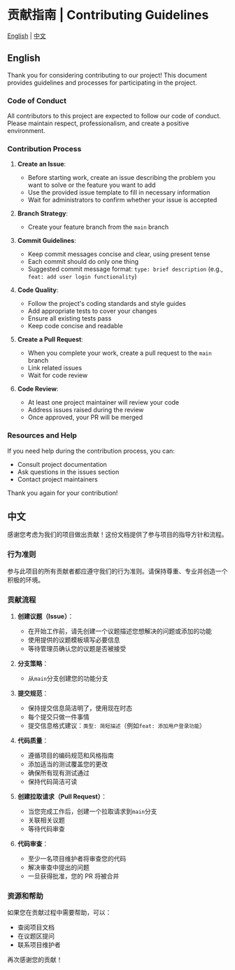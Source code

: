 # 贡献指南 | Contributing Guidelines

[English](#english) | [中文](#中文)

<a name="english"></a>

## English

Thank you for considering contributing to our project! This document provides guidelines and processes for participating in the project.

### Code of Conduct

All contributors to this project are expected to follow our code of conduct. Please maintain respect, professionalism, and create a positive environment.

### Contribution Process

1. **Create an Issue**:

   - Before starting work, create an issue describing the problem you want to solve or the feature you want to add
   - Use the provided issue template to fill in necessary information
   - Wait for administrators to confirm whether your issue is accepted

2. **Branch Strategy**:

   - Create your feature branch from the `main` branch

3. **Commit Guidelines**:

   - Keep commit messages concise and clear, using present tense
   - Each commit should do only one thing
   - Suggested commit message format: `type: brief description` (e.g., `feat: add user login functionality`)

4. **Code Quality**:

   - Follow the project's coding standards and style guides
   - Add appropriate tests to cover your changes
   - Ensure all existing tests pass
   - Keep code concise and readable

5. **Create a Pull Request**:

   - When you complete your work, create a pull request to the `main` branch
   - Link related issues
   - Wait for code review

6. **Code Review**:
   - At least one project maintainer will review your code
   - Address issues raised during the review
   - Once approved, your PR will be merged

### Resources and Help

If you need help during the contribution process, you can:

- Consult project documentation
- Ask questions in the issues section
- Contact project maintainers

Thank you again for your contribution!

<a name="中文"></a>

## 中文

感谢您考虑为我们的项目做出贡献！这份文档提供了参与项目的指导方针和流程。

### 行为准则

参与此项目的所有贡献者都应遵守我们的行为准则。请保持尊重、专业并创造一个积极的环境。

### 贡献流程

1. **创建议题（Issue）**：

   - 在开始工作前，请先创建一个议题描述您想解决的问题或添加的功能
   - 使用提供的议题模板填写必要信息
   - 等待管理员确认您的议题是否被接受

2. **分支策略**：

   - 从`main`分支创建您的功能分支

3. **提交规范**：

   - 保持提交信息简洁明了，使用现在时态
   - 每个提交只做一件事情
   - 提交信息格式建议：`类型: 简短描述`（例如`feat: 添加用户登录功能`）

4. **代码质量**：

   - 遵循项目的编码规范和风格指南
   - 添加适当的测试覆盖您的更改
   - 确保所有现有测试通过
   - 保持代码简洁可读

5. **创建拉取请求（Pull Request）**：

   - 当您完成工作后，创建一个拉取请求到`main`分支
   - 关联相关议题
   - 等待代码审查

6. **代码审查**：
   - 至少一名项目维护者将审查您的代码
   - 解决审查中提出的问题
   - 一旦获得批准，您的 PR 将被合并

### 资源和帮助

如果您在贡献过程中需要帮助，可以：

- 查阅项目文档
- 在议题区提问
- 联系项目维护者

再次感谢您的贡献！
